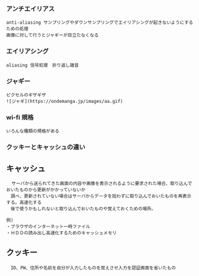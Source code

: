 ### アンチエイリアス

	anti-aliasing サンプリングやダウンサンプリングでエイリアシングが起きないようにするための処理 
	画像に対して行うとジャギーが目立たなくなる 

### エイリアシング
	
	aliasing 信号処理　折り返し雑音 


### ジャギー

	ピクセルのギザギザ
	![ジャギ](https://ondemanga.jp/images/aa.gif)
	

### wi-fi 規格

	いろんな種類の規格がある  

### クッキーとキャッシュの違い

## キャッシュ

	  サーバから送られてきた画面の内容や画像を表示されるように要求された場合、取り込んでおいたものから更新がかかっていないか  
	　調べ、更新されていない場合はサーバからデータを拾わずに取り込んでおいたものを再表示する。高速化する  
	　後で使うかもしれないと取り込んでおいたものや覚えておくための場所。

	例)
	・ブラウザのインターネット一時ファイル
	・ＨＤＤの読み出し高速化するためのキャッシュメモリ

## クッキー

	　ID、PW、住所や名前を自分が入力したものを覚えさせ入力を認証画面を省いたもの
　
　
　
